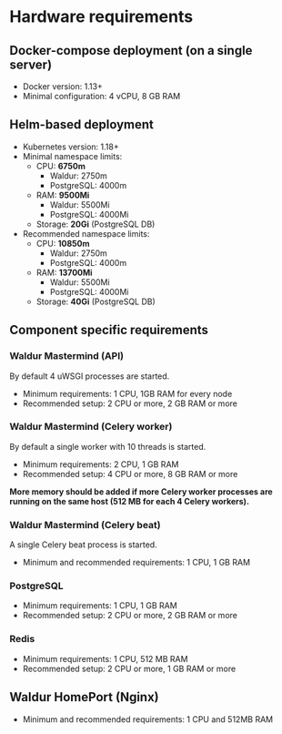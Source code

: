 # Hardware requirements

## Docker-compose deployment (on a single server)

- Docker version: 1.13+
- Minimal configuration: 4 vCPU, 8 GB RAM

## Helm-based deployment

- Kubernetes version: 1.18+
- Minimal namespace limits:
  - CPU: **6750m**
    - Waldur: 2750m
    - PostgreSQL: 4000m
  - RAM: **9500Mi**
    - Waldur: 5500Mi
    - PostgreSQL: 4000Mi
  - Storage: **20Gi** (PostgreSQL DB)
- Recommended namespace limits:
  - CPU: **10850m**
    - Waldur: 2750m
    - PostgreSQL: 4000m
  - RAM: **13700Mi**
    - Waldur: 5500Mi
    - PostgreSQL: 4000Mi
  - Storage: **40Gi** (PostgreSQL DB)

## Component specific requirements

### Waldur Mastermind (API)

By default 4 uWSGI processes are started.

- Minimum requirements: 1 CPU, 1GB RAM for every node
- Recommended setup: 2 CPU or more, 2 GB RAM or more

### Waldur Mastermind (Celery worker)

By default a single worker with 10 threads is started.

- Minimum requirements: 2 CPU, 1 GB RAM
- Recommended setup: 4 CPU or more, 8 GB RAM or more

**More memory should be added if more Celery worker processes are running on the same host (512 MB for each 4 Celery workers).**

### Waldur Mastermind (Celery beat)

A single Celery beat process is started.

- Minimum and recommended requirements: 1 CPU, 1 GB RAM

### PostgreSQL

- Minimum requirements: 1 CPU, 1 GB RAM
- Recommended setup: 2 CPU or more, 2 GB RAM or more

### Redis

- Minimum requirements: 1 CPU, 512 MB RAM
- Recommended setup: 2 CPU or more, 1 GB RAM or more

## Waldur HomePort (Nginx)

- Minimum and recommended requirements: 1 CPU and 512MB RAM
